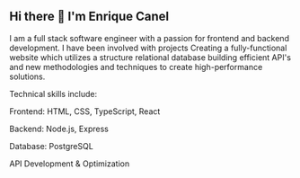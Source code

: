 ## Hi there 👋 I'm Enrique Canel 

I am a full stack software engineer with a passion for frontend and backend development. I have been involved with projects Creating a fully-functional website which utilizes a structure relational database building efficient API's and new methodologies and techniques to create high-performance solutions.

Technical skills include: 

Frontend: HTML, CSS, TypeScript, React

Backend: Node.js, Express

Database: PostgreSQL

API Development & Optimization


